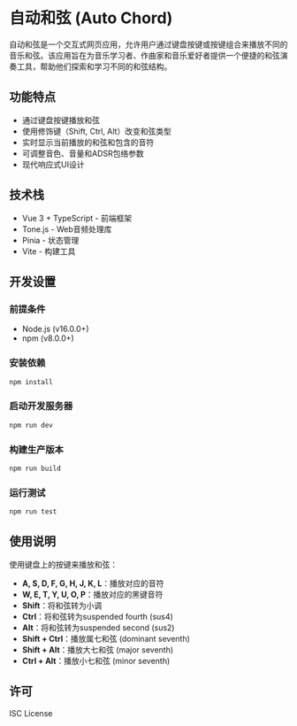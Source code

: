 # 自动和弦 (Auto Chord)

自动和弦是一个交互式网页应用，允许用户通过键盘按键或按键组合来播放不同的音乐和弦。该应用旨在为音乐学习者、作曲家和音乐爱好者提供一个便捷的和弦演奏工具，帮助他们探索和学习不同的和弦结构。

## 功能特点

- 通过键盘按键播放和弦
- 使用修饰键（Shift, Ctrl, Alt）改变和弦类型
- 实时显示当前播放的和弦和包含的音符
- 可调整音色、音量和ADSR包络参数
- 现代响应式UI设计

## 技术栈

- Vue 3 + TypeScript - 前端框架
- Tone.js - Web音频处理库
- Pinia - 状态管理
- Vite - 构建工具

## 开发设置

### 前提条件

- Node.js (v16.0.0+)
- npm (v8.0.0+)

### 安装依赖

```bash
npm install
```

### 启动开发服务器

```bash
npm run dev
```

### 构建生产版本

```bash
npm run build
```

### 运行测试

```bash
npm run test
```

## 使用说明

使用键盘上的按键来播放和弦：

- **A, S, D, F, G, H, J, K, L**：播放对应的音符
- **W, E, T, Y, U, O, P**：播放对应的黑键音符
- **Shift**：将和弦转为小调
- **Ctrl**：将和弦转为suspended fourth (sus4)
- **Alt**：将和弦转为suspended second (sus2)
- **Shift + Ctrl**：播放属七和弦 (dominant seventh)
- **Shift + Alt**：播放大七和弦 (major seventh)
- **Ctrl + Alt**：播放小七和弦 (minor seventh)

## 许可

ISC License

